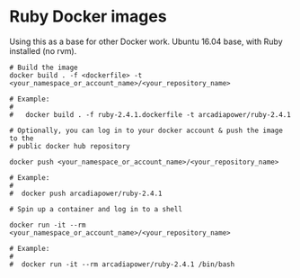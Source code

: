 # Ruby Docker images

Using this as a base for other Docker work. Ubuntu 16.04 base, with Ruby
installed (no rvm).

```
# Build the image
docker build . -f <dockerfile> -t <your_namespace_or_account_name>/<your_repository_name>

# Example:
#
#   docker build . -f ruby-2.4.1.dockerfile -t arcadiapower/ruby-2.4.1

# Optionally, you can log in to your docker account & push the image to the
# public docker hub repository

docker push <your_namespace_or_account_name>/<your_repository_name>

# Example:
#
#  docker push arcadiapower/ruby-2.4.1

# Spin up a container and log in to a shell

docker run -it --rm <your_namespace_or_account_name>/<your_repository_name>

# Example:
#
#  docker run -it --rm arcadiapower/ruby-2.4.1 /bin/bash
```
